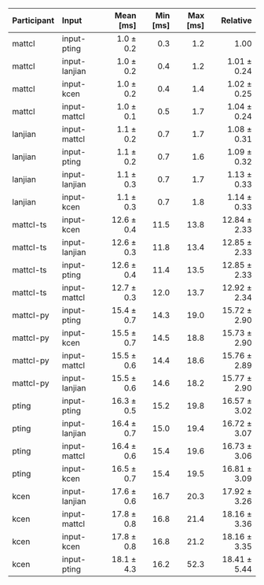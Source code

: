 | Participant | Input | Mean [ms] | Min [ms] | Max [ms] | Relative |
|:---|:---|---:|---:|---:|---:|
| mattcl | input-pting | 1.0 ± 0.2 | 0.3 | 1.2 | 1.00 |
| mattcl | input-lanjian | 1.0 ± 0.2 | 0.4 | 1.2 | 1.01 ± 0.24 |
| mattcl | input-kcen | 1.0 ± 0.2 | 0.4 | 1.4 | 1.02 ± 0.25 |
| mattcl | input-mattcl | 1.0 ± 0.1 | 0.5 | 1.7 | 1.04 ± 0.24 |
| lanjian | input-mattcl | 1.1 ± 0.2 | 0.7 | 1.7 | 1.08 ± 0.31 |
| lanjian | input-pting | 1.1 ± 0.2 | 0.7 | 1.6 | 1.09 ± 0.32 |
| lanjian | input-lanjian | 1.1 ± 0.3 | 0.7 | 1.7 | 1.13 ± 0.33 |
| lanjian | input-kcen | 1.1 ± 0.3 | 0.7 | 1.8 | 1.14 ± 0.33 |
| mattcl-ts | input-kcen | 12.6 ± 0.4 | 11.5 | 13.8 | 12.84 ± 2.33 |
| mattcl-ts | input-lanjian | 12.6 ± 0.3 | 11.8 | 13.4 | 12.85 ± 2.33 |
| mattcl-ts | input-pting | 12.6 ± 0.4 | 11.4 | 13.5 | 12.85 ± 2.33 |
| mattcl-ts | input-mattcl | 12.7 ± 0.3 | 12.0 | 13.7 | 12.92 ± 2.34 |
| mattcl-py | input-pting | 15.4 ± 0.7 | 14.3 | 19.0 | 15.72 ± 2.90 |
| mattcl-py | input-kcen | 15.5 ± 0.7 | 14.5 | 18.8 | 15.73 ± 2.90 |
| mattcl-py | input-mattcl | 15.5 ± 0.6 | 14.4 | 18.6 | 15.76 ± 2.89 |
| mattcl-py | input-lanjian | 15.5 ± 0.6 | 14.6 | 18.2 | 15.77 ± 2.90 |
| pting | input-pting | 16.3 ± 0.5 | 15.2 | 19.8 | 16.57 ± 3.02 |
| pting | input-lanjian | 16.4 ± 0.7 | 15.0 | 19.4 | 16.72 ± 3.07 |
| pting | input-mattcl | 16.4 ± 0.6 | 15.4 | 19.6 | 16.73 ± 3.06 |
| pting | input-kcen | 16.5 ± 0.7 | 15.4 | 19.5 | 16.81 ± 3.09 |
| kcen | input-lanjian | 17.6 ± 0.6 | 16.7 | 20.3 | 17.92 ± 3.26 |
| kcen | input-mattcl | 17.8 ± 0.8 | 16.8 | 21.4 | 18.16 ± 3.36 |
| kcen | input-kcen | 17.8 ± 0.8 | 16.8 | 21.2 | 18.16 ± 3.35 |
| kcen | input-pting | 18.1 ± 4.3 | 16.2 | 52.3 | 18.41 ± 5.44 |
